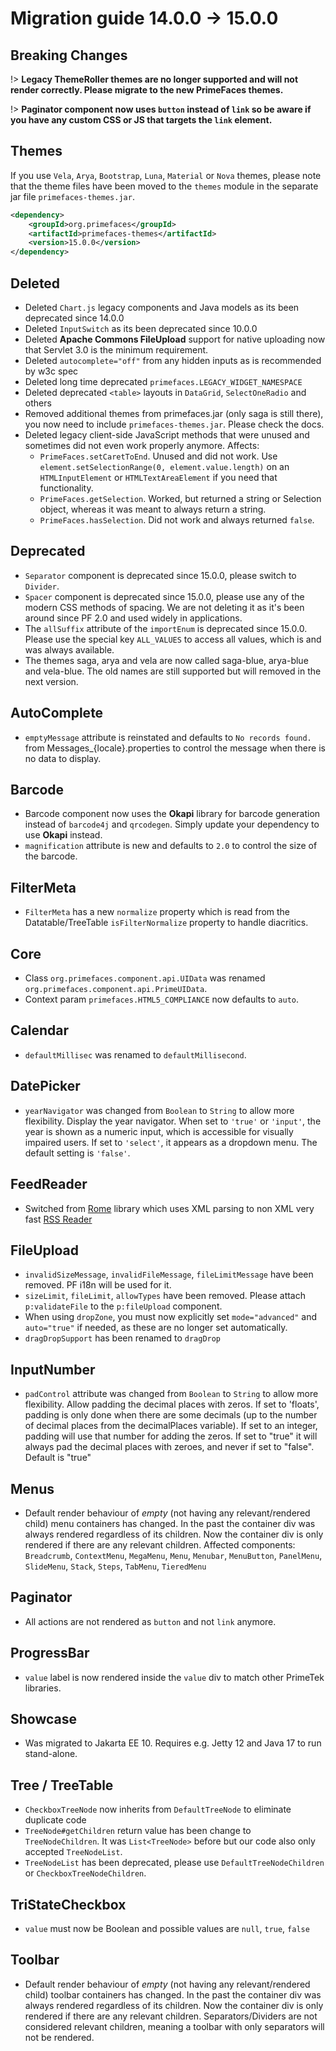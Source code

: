 # Migration guide 14.0.0 -> 15.0.0

## Breaking Changes

!> **Legacy ThemeRoller themes are no longer supported and will not render correctly. Please migrate to the new PrimeFaces themes.**

!> **Paginator component now uses `button` instead of `link` so be aware if you have any custom CSS or JS that targets the `link` element.**

## Themes

If you use `Vela`, `Arya`, `Bootstrap`, `Luna`, `Material` or `Nova` themes, please note that the theme files have been moved to the `themes` module in the separate jar file `primefaces-themes.jar`.

```xml
<dependency>
    <groupId>org.primefaces</groupId>
    <artifactId>primefaces-themes</artifactId>
    <version>15.0.0</version>
</dependency>
```

## Deleted

  * Deleted `Chart.js` legacy components and Java models as its been deprecated since 14.0.0
  * Deleted `InputSwitch` as its been deprecated since 10.0.0
  * Deleted **Apache Commons FileUpload** support for native uploading now that Servlet 3.0 is the minimum requirement.
  * Deleted `autocomplete="off"` from any hidden inputs as is recommended by w3c spec
  * Deleted long time deprecated `primefaces.LEGACY_WIDGET_NAMESPACE`
  * Deleted deprecated `<table>` layouts in `DataGrid`, `SelectOneRadio` and others
  * Removed additional themes from primefaces.jar (only saga is still there), you now need to include `primefaces-themes.jar`. Please check the docs. 
  * Deleted legacy client-side JavaScript methods that were unused and sometimes did not even work properly anymore. Affects:
    * `PrimeFaces.setCaretToEnd`. Unused and did not work. Use `element.setSelectionRange(0, element.value.length)` on an `HTMLInputElement` or `HTMLTextAreaElement` if you need that functionality.
    * `PrimeFaces.getSelection`. Worked, but returned a string or Selection object, whereas it was meant to always return a string.
    * `PrimeFaces.hasSelection`. Did not work and always returned `false`.

## Deprecated

  * `Separator` component is deprecated since 15.0.0, please switch to `Divider`.
  * `Spacer` component is deprecated since 15.0.0, please use any of the modern CSS methods of spacing. We are not deleting it as it's been around since PF 2.0 and used widely in applications.
  * The `allSuffix` attribute of the `importEnum` is deprecated since 15.0.0. Please use the special key `ALL_VALUES` to
    access all values, which is and was always available.
  * The themes saga, arya and vela are now called saga-blue, arya-blue and vela-blue. The old names are still supported but will removed in the next version.

## AutoComplete

  * `emptyMessage` attribute is reinstated and defaults to `No records found.` from Messages_{locale}.properties to control the message when there is no data to display.

## Barcode

  * Barcode component now uses the **Okapi** library for barcode generation instead of `barcode4j` and `qrcodegen`. Simply update your dependency to use **Okapi** instead.
  * `magnification` attribute is new and defaults to `2.0` to control the size of the barcode.

## FilterMeta

  * `FilterMeta` has a new `normalize` property which is read from the Datatable/TreeTable `isFilterNormalize` property to handle diacritics.

## Core

  * Class `org.primefaces.component.api.UIData` was renamed `org.primefaces.component.api.PrimeUIData`.
  * Context param `primefaces.HTML5_COMPLIANCE` now defaults to `auto`.

## Calendar

  * `defaultMillisec` was renamed to `defaultMillisecond`.

## DatePicker

  * `yearNavigator` was changed from `Boolean` to `String` to allow more flexibility. Display the year navigator. When set to `'true'` or `'input'`, the year is shown as a numeric input, which is accessible for visually impaired users. If set to `'select'`, it appears as a dropdown menu. The default setting is `'false'`.

## FeedReader

  * Switched from [Rome](https://rometools.github.io/rome/) library which uses XML parsing to non XML very fast [RSS Reader](https://github.com/w3stling/rssreader)

## FileUpload
  * `invalidSizeMessage`, `invalidFileMessage`, `fileLimitMessage` have been removed. PF i18n will be used for it.
  * `sizeLimit`, `fileLimit`, `allowTypes` have been removed. Please attach `p:validateFile` to the `p:fileUpload` component.
  * When using `dropZone`, you must now explicitly set `mode="advanced"` and `auto="true"` if needed, as these are no longer set automatically.
  * `dragDropSupport` has been renamed to `dragDrop`

## InputNumber

  * `padControl` attribute was changed from `Boolean` to `String` to allow more flexibility. Allow padding the decimal places with zeros. If set to 'floats', padding is only done when there are some decimals (up to the number of decimal places from the decimalPlaces variable). If set to an integer, padding will use that number for adding the zeros. If set to "true" it will always pad the decimal places with zeroes, and never if set to "false". Default is "true"

## Menus

  * Default render behaviour of *empty* (not having any relevant/rendered child) menu containers has changed. In the past the container div was always rendered regardless of its children. Now the container div is only rendered if there are any relevant children.
    Affected components: `Breadcrumb`, `ContextMenu`, `MegaMenu`, `Menu`, `Menubar`, `MenuButton`, `PanelMenu`, `SlideMenu`, `Stack`, `Steps`, `TabMenu`, `TieredMenu`

## Paginator
  * All actions are not rendered as `button` and not `link` anymore.

## ProgressBar
  * `value` label is now rendered inside the `value` div to match other PrimeTek libraries.

## Showcase
  * Was migrated to Jakarta EE 10. Requires e.g. Jetty 12 and Java 17 to run stand-alone.

## Tree / TreeTable
  * `CheckboxTreeNode` now inherits from `DefaultTreeNode` to eliminate duplicate code
  * `TreeNode#getChildren` return value has been change to `TreeNodeChildren`. It was `List<TreeNode>` before but our code also only accepted `TreeNodeList`.
  * `TreeNodeList` has been deprecated, please use `DefaultTreeNodeChildren` or `CheckboxTreeNodeChildren`.

## TriStateCheckbox
  * `value` must now be Boolean and possible values are `null`, `true`, `false`

## Toolbar

  * Default render behaviour of *empty* (not having any relevant/rendered child) toolbar containers has changed. In the past the container div was always rendered regardless of its children. Now the container div is only rendered if there are any relevant children. Separators/Dividers are not considered relevant children, meaning a toolbar with only separators will not be rendered.
